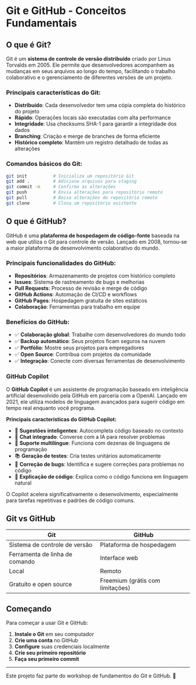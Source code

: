 # Git e GitHub - Conceitos Fundamentais

## O que é Git?

Git é um **sistema de controle de versão distribuído** criado por Linus Torvalds em 2005. Ele permite que desenvolvedores acompanhem as mudanças em seus arquivos ao longo do tempo, facilitando o trabalho colaborativo e o gerenciamento de diferentes versões de um projeto.

### Principais características do Git:

- **Distribuído**: Cada desenvolvedor tem uma cópia completa do histórico do projeto
- **Rápido**: Operações locais são executadas com alta performance
- **Integridade**: Usa checksums SHA-1 para garantir a integridade dos dados
- **Branching**: Criação e merge de branches de forma eficiente
- **Histórico completo**: Mantém um registro detalhado de todas as alterações

### Comandos básicos do Git:

```bash
git init          # Inicializa um repositório Git
git add .         # Adiciona arquivos para staging
git commit -m     # Confirma as alterações
git push          # Envia alterações para repositório remoto
git pull          # Baixa alterações do repositório remoto
git clone         # Clona um repositório existente
```

## O que é GitHub?

GitHub é uma **plataforma de hospedagem de código-fonte** baseada na web que utiliza o Git para controle de versão. Lançado em 2008, tornou-se a maior plataforma de desenvolvimento colaborativo do mundo.

### Principais funcionalidades do GitHub:

- **Repositórios**: Armazenamento de projetos com histórico completo
- **Issues**: Sistema de rastreamento de bugs e melhorias
- **Pull Requests**: Processo de revisão e merge de código
- **GitHub Actions**: Automação de CI/CD e workflows
- **GitHub Pages**: Hospedagem gratuita de sites estáticos
- **Colaboração**: Ferramentas para trabalho em equipe

### Benefícios do GitHub:

- ✅ **Colaboração global**: Trabalhe com desenvolvedores do mundo todo
- ✅ **Backup automático**: Seus projetos ficam seguros na nuvem
- ✅ **Portfólio**: Mostre seus projetos para empregadores
- ✅ **Open Source**: Contribua com projetos da comunidade
- ✅ **Integração**: Conecte com diversas ferramentas de desenvolvimento

### GitHub Copilot

O **GitHub Copilot** é um assistente de programação baseado em inteligência artificial desenvolvido pela GitHub em parceria com a OpenAI. Lançado em 2021, ele utiliza modelos de linguagem avançados para sugerir código em tempo real enquanto você programa.

**Principais características do GitHub Copilot:**
- 🤖 **Sugestões inteligentes**: Autocompleta código baseado no contexto
- 💬 **Chat integrado**: Converse com a IA para resolver problemas
- 🔧 **Suporte multilíngue**: Funciona com dezenas de linguagens de programação
- 📚 **Geração de testes**: Cria testes unitários automaticamente
- 🐛 **Correção de bugs**: Identifica e sugere correções para problemas no código
- 📖 **Explicação de código**: Explica como o código funciona em linguagem natural

O Copilot acelera significativamente o desenvolvimento, especialmente para tarefas repetitivas e padrões de código comuns.

## Git vs GitHub

| Git | GitHub |
|-----|--------|
| Sistema de controle de versão | Plataforma de hospedagem |
| Ferramenta de linha de comando | Interface web |
| Local | Remoto |
| Gratuito e open source | Freemium (grátis com limitações) |

## Começando

Para começar a usar Git e GitHub:

1. **Instale o Git** em seu computador
2. **Crie uma conta** no GitHub
3. **Configure** suas credenciais localmente
4. **Crie seu primeiro repositório**
5. **Faça seu primeiro commit**

---

Este projeto faz parte do workshop de fundamentos do Git e GitHub. 🚀